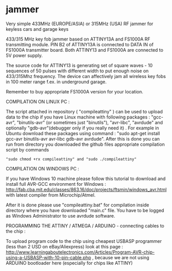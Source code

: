 # jammer
Very simple 433MHz (EUROPE/ASIA) or 315MHz (USA) RF jammer for keyless cars and garage keys

433/315 MHz key fob jammer based on ATTINY13A and FS1000A RF transmitting module. 
PIN B2 of ATTINY13A is connected to DATA IN of FS1000A transmitter board.
Both ATTINY13 and FS1000A are connected to 5V power supply. 

The source code for ATTINY13 is generating set of square waves - 10 sequences of 50 pulses with different width to put enough noise on 433/315Mhz frequency. The device can affectively jam all wireless key fobs in 100 meter range f.ex. in underground garage.

Remember to buy appropriate FS1000A version for your location.

COMPILATION ON LINUX PC :

The script attached in repository ( "compileattiny" ) can be used to upload data to the chip if you have Linux machine with following packages : "gcc-avr", "binutils-avr" (or sometimes just "binutils"), "avr-libc", "avrdude" and optionally "gdb-avr"(debugger only if you really need it) . For example in Ubuntu download these packages using command : "sudo apt-get install gcc-avr binutils-avr avr-libc gdb-avr avrdude". After this is done you can run from directory you downloaded the github files appropriate compilation script by commands

    "sudo chmod +rx compileattiny" and "sudo ./compileattiny"

COMPILATION ON WINDOWS PC :

If you have Windows 10 machine please follow this tutorial to download and install full AVR-GCC environment for Windows : http://fab.cba.mit.edu/classes/863.16/doc/projects/ftsmin/windows_avr.html with latest compiler from Microchip/Atmel.

After it is done please use "compileattiny.bat"  for compilation inside directory where you have downloaded "main.c" file. You have to be logged as Windows Administrator to use avrdude software.

PROGRAMMING THE ATTINY / ATMEGA / ARDUINO - connecting cables to the chip :

To upload program code to the chip using cheapest USBASP programmer (less than 2 USD on eBay/Aliexpress) look at this page : http://www.learningaboutelectronics.com/Articles/Program-AVR-chip-using-a-USBASP-with-10-pin-cable.php , because we are not using ARDUINO bootloader here (especially for chips like ATTINY)
